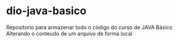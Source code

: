 # dio-java-basico
Repositorio para armazenar todo o código do curso de JAVA Básico
Alterando o conteudo de um arquivo de forma local